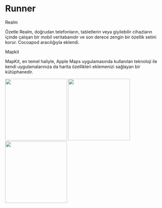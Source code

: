 # Runner


Realm

Özetle Realm, doğrudan telefonların, tabletlerin veya giyilebilir cihazların içinde çalışan bir mobil veritabanıdır ve son derece zengin bir özellik setini korur.
Cocoapod aracılığıyla eklendi.

Mapkit

MapKit, en temel haliyle, Apple Maps uygulamasında kullanılan teknoloji ile kendi uygulamalarınıza da harita özellikleri eklemenizi sağlayan bir kütüphanedir.
<p float="left">
  <img src="https://user-images.githubusercontent.com/37957489/152331685-6decdeee-ef0c-433f-b888-5f0b1b20917d.png" width="200" />
  <img src="https://user-images.githubusercontent.com/37957489/152331702-ecfc2bd8-297a-4f37-aae5-d4ca77d3f6c1.png" width="200" /> 
  <img src="https://user-images.githubusercontent.com/37957489/152331711-4fed0c6a-5fbb-41dc-9cab-68058d8be6cc.png" width="200" />
</p>




